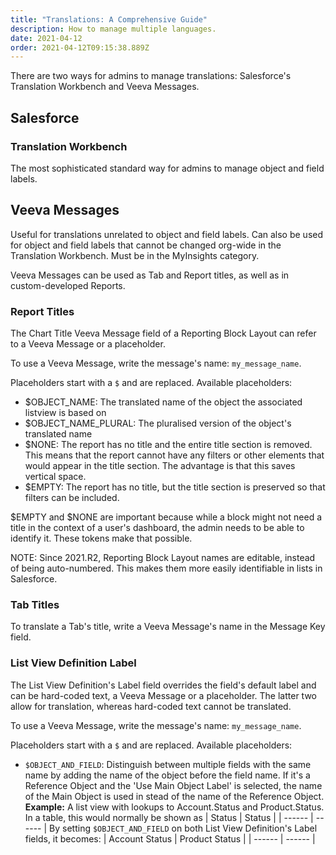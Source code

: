 ```yaml
---
title: "Translations: A Comprehensive Guide"
description: How to manage multiple languages.
date: 2021-04-12
order: 2021-04-12T09:15:38.889Z
---
```


There are two ways for admins to manage translations: Salesforce's Translation Workbench and Veeva Messages.

## Salesforce

### Translation Workbench

The most sophisticated standard way for admins to manage object and field labels.

## Veeva Messages

Useful for translations unrelated to object and field labels. Can also be used for object and field labels that cannot be changed org-wide in the Translation Workbench. Must be in the MyInsights category.

Veeva Messages can be used as Tab and Report titles, as well as in custom-developed Reports.

### Report Titles

The Chart Title Veeva Message field of a Reporting Block Layout can refer to a Veeva Message or a placeholder.

To use a Veeva Message, write the message's name: `my_message_name`.

Placeholders start with a `$` and are replaced. Available placeholders:

- $OBJECT_NAME: The translated name of the object the associated listview is based on
- $OBJECT_NAME_PLURAL: The pluralised version of the object's translated name
- $NONE: The report has no title and the entire title section is removed. This means that the report cannot have any filters or other elements that would appear in the title section. The advantage is that this saves vertical space.
- $EMPTY: The report has no title, but the title section is preserved so that filters can be included.

$EMPTY and $NONE are important because while a block might not need a title in the context of a user's dashboard, the admin needs to be able to identify it. These tokens make that possible.

NOTE: Since 2021.R2, Reporting Block Layout names are editable, instead of being auto-numbered. This makes them more easily identifiable in lists in Salesforce.

### Tab Titles

To translate a Tab's title, write a Veeva Message's name in the Message Key field.

### List View Definition Label

The List View Definition's Label field overrides the field's default label and can be hard-coded text, a Veeva Message or a placeholder. The latter two allow for translation, whereas hard-coded text cannot be translated.

To use a Veeva Message, write the message's name: `my_message_name`.

Placeholders start with a `$` and are replaced. Available placeholders:

- `$OBJECT_AND_FIELD`: Distinguish between multiple fields with the same name by adding the name of the object before the field name. If it's a Reference Object and the 'Use Main Object Label' is selected, the name of the Main Object is used in stead of the name of the Reference Object.
  **Example:**
  A list view with lookups to Account.Status and Product.Status. In a table, this would normally be shown as
  | Status | Status |
  | ------ | ------ |
  By setting `$OBJECT_AND_FIELD` on both List View Definition's Label fields, it becomes:
  | Account Status | Product Status |
  | ------ | ------ |

